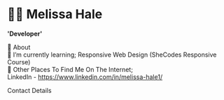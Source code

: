 # 👩‍💻 Melissa Hale

**'Developer'**

🤔 About 
<br/>
🌱 I’m currently learning; Responsive Web Design (SheCodes Responsive Course)
<br/>
💬 Other Places To Find Me On The Internet; <br/>
LinkedIn - https://www.linkedin.com/in/melissa-hale1/

Contact Details 


<!--
**Mello245/Mello245** is a ✨ _special_ ✨ repository because its `README.md` (this file) appears on your GitHub profile.

Here are some ideas to get you started:

- 🔭 I’m currently working on ...
- 🌱 I’m currently learning ...
- 👯 I’m looking to collaborate on ...
- 🤔 I’m looking for help with ...
- 💬 Ask me about ...
- 📫 How to reach me: ...
- 😄 Pronouns: ...
- ⚡ Fun fact: ...
-->

